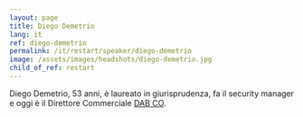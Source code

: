 ```yaml
---
layout: page
title: Diego Demetrio
lang: it
ref: diego-demetrio
permalink: /it/restart/speaker/diego-demetrio
image: /assets/images/headshots/diego-demetrio.jpg
child_of_ref: restart
---
```


Diego Demetrio, 53 anni, è laureato in giurisprudenza, fa il security manager e oggi è il Direttore Commerciale [DAB CO](https://www.dabco.it/).
